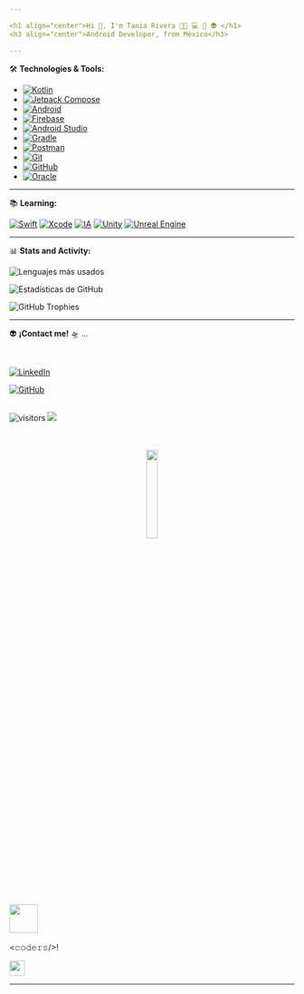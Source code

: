 ```yaml
---

<h1 align="center">Hi 👋, I'm Tania Rivera 👩‍💻 💻 📲 👽 </h1>
<h3 align="center">Android Developer, from México</h3> 

---
```


🛠️ **Technologies & Tools:**

- [![Kotlin](https://img.shields.io/badge/Kotlin-B125EA?style=for-the-badge&logo=kotlin&logoColor=white)](https://kotlinlang.org/)
- [![Jetpack Compose](https://img.shields.io/badge/Jetpack_Compose-4285F4?style=for-the-badge&logo=android&logoColor=white)](https://developer.android.com/jetpack/compose)
- [![Android](https://img.shields.io/badge/Android-3DDC84?style=for-the-badge&logo=android&logoColor=white)](https://www.android.com/)
- [![Firebase](https://img.shields.io/badge/Firebase-FFCA28?style=for-the-badge&logo=firebase&logoColor=black)](https://firebase.google.com/)
- [![Android Studio](https://img.shields.io/badge/Android_Studio-3DDC84?style=for-the-badge&logo=android-studio&logoColor=white)](https://developer.android.com/studio)
- [![Gradle](https://img.shields.io/badge/Gradle-02303A?style=for-the-badge&logo=gradle&logoColor=white)](https://gradle.org/)
- [![Postman](https://img.shields.io/badge/Postman-FF6C37?style=for-the-badge&logo=postman&logoColor=white)](https://www.postman.com/)
- [![Git](https://img.shields.io/badge/Git-F05032?style=for-the-badge&logo=git&logoColor=white)](https://git-scm.com/)
- [![GitHub](https://img.shields.io/badge/GitHub-100000?style=for-the-badge&logo=github&logoColor=white)](https://github.com/)
- [![Oracle](https://img.shields.io/badge/Oracle-F80000?style=for-the-badge&logo=oracle&logoColor=white)](https://www.oracle.com/)

---

📚 **Learning:**

[![Swift](https://img.shields.io/badge/Swift-FA7343?style=for-the-badge&logo=swift&logoColor=white)](https://developer.apple.com/swift/)
[![Xcode](https://img.shields.io/badge/Xcode-147EFB?style=for-the-badge&logo=xcode&logoColor=white)](https://developer.apple.com/xcode/)
[![IA](https://img.shields.io/badge/Inteligencia_Artificial-FF6F61?style=for-the-badge&logo=openai&logoColor=white)](https://openai.com/)
[![Unity](https://img.shields.io/badge/Unity-000000?style=for-the-badge&logo=unity&logoColor=white)](https://unity.com/)
[![Unreal Engine](https://img.shields.io/badge/Unreal_Engine-0E1128?style=for-the-badge&logo=unrealengine&logoColor=white)](https://www.unrealengine.com/)

---

📊 **Stats and Activity:**

![Lenguajes más usados](https://github-readme-stats.vercel.app/api/top-langs/?username=taniariveradev&layout=compact&theme=dark&hide_border=true&bg_color=0D1117&title_color=00FF00&text_color=FFFFFF)

![Estadísticas de GitHub](https://github-readme-stats.vercel.app/api?username=taniariveradev&show_icons=true&theme=dark&hide_border=true&bg_color=0D1117&title_color=00FF00&icon_color=00FF00&text_color=FFFFFF)

![GitHub Trophies](https://github-profile-trophy.vercel.app/?username=taniariveradev&theme=dark&no-bg=true&no-frame=true&title=Stars,Commit,Issues,PullRequest)

---

👽 **¡Contact me!** 🛸 ...

<br>
  
[![LinkedIn](https://img.shields.io/badge/LinkedIn-0077B5?style=for-the-badge&logo=linkedin&logoColor=white)](https://www.linkedin.com/in/taniariveradev)

[![GitHub](https://img.shields.io/badge/GitHub-181717?style=for-the-badge&logo=github&logoColor=white)](https://github.com/taniariveradev)  
</br>

![visitors](https://visitor-badge.laobi.icu/badge?page_id=taniariveradev.taniariveradev&color=32CD32)
![](https://komarev.com/ghpvc/?username=taniariveradev&color=32CD32)

<p align="center">
  <br/>
   <br/>
  <img src="https://media.giphy.com/media/jpVnC65DmYeyRL4LHS/giphy.gif" width="20%">
</p>

### <img src="https://raw.githubusercontent.com/alexnaiman/alexnaiman/master/resources/bongocat.gif" width="50px" />

<𝚌𝚘𝚍𝚎𝚛𝚜/>!

<p align="left">
  <img src="https://user-images.githubusercontent.com/5679180/79618120-0daffb80-80be-11ea-819e-d2b0fa904d07.gif" width="27px">
</p>


---





<!--
**taniariveradev/taniariveradev** is a ✨ _special_ ✨ repository because its `README.md` (this file) appears on your GitHub profile.

Here are some ideas to get you started:

- 🔭 I’m currently working on ...
- 🌱 I’m currently learning ...
- 👯 I’m looking to collaborate on ...
- 🤔 I’m looking for help with ...
- 💬 Ask me about ...
- 📫 How to reach me: ...
- 😄 Pronouns: ...
- ⚡ Fun fact: ...
-->
